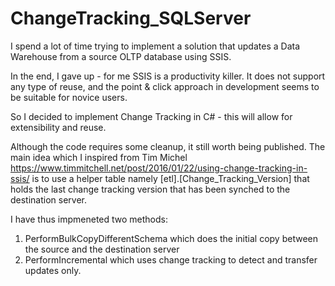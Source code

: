 # ChangeTracking_SQLServer

I spend a lot of time trying to implement a solution that updates a Data Warehouse from a source OLTP database using SSIS.

In the end, I gave up - for me SSIS is a productivity killer. It does not support any type of reuse, and the point & click
approach in development seems to be suitable for novice users.

So I decided to implement Change Tracking in C# - this will allow for extensibility and reuse.

Although the code requires some cleanup, it still worth being published. The main idea which I inspired from
Tim Michel https://www.timmitchell.net/post/2016/01/22/using-change-tracking-in-ssis/ is to use a helper table
namely [etl].[Change_Tracking_Version] that holds the last change tracking version that has been synched to 
the destination server.

I have thus impmeneted two methods:

1. PerformBulkCopyDifferentSchema which does the initial copy between the source and the destination server
2. PerformIncremental which uses change tracking to detect and transfer updates only.


